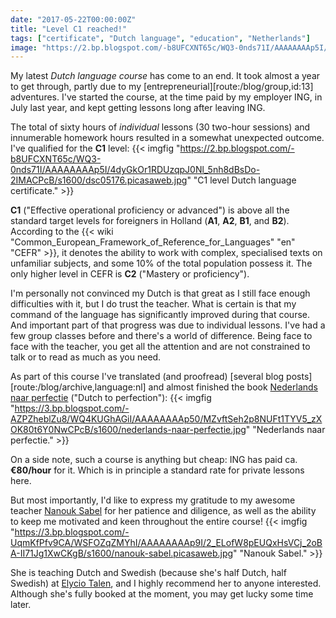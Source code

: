 ```yaml
---
date: "2017-05-22T00:00:00Z"
title: "Level C1 reached!"
tags: ["certificate", "Dutch language", "education", "Netherlands"]
image: "https://2.bp.blogspot.com/-b8UFCXNT65c/WQ3-0nds71I/AAAAAAAAp5I/4dyGkOr1RDUzqpJ0Nl_5nh8dBsDo-2IMACPcB/s1600/dsc05176.picasaweb.jpg"
---
```


My latest *Dutch language course* has come to an end. It took almost a year to get through, partly due to my [entrepreneurial][route:/blog/group,id:13] adventures. I've started the course, at the time paid by my employer ING, in July last year, and kept getting lessons long after leaving ING.

<!--more-->

The total of sixty hours of *individual* lessons (30 two-hour sessions) and innumerable homework hours resulted in a somewhat unexpected outcome. I've qualified for the **C1** level:
{{< imgfig "https://2.bp.blogspot.com/-b8UFCXNT65c/WQ3-0nds71I/AAAAAAAAp5I/4dyGkOr1RDUzqpJ0Nl_5nh8dBsDo-2IMACPcB/s1600/dsc05176.picasaweb.jpg" "C1 level Dutch language certificate." >}}

**C1** ("Effective operational proficiency or advanced") is above all the standard target levels for foreigners in Holland (**A1**, **A2**, **B1**, and **B2**). According to the {{< wiki "Common_European_Framework_of_Reference_for_Languages" "en" "CEFR" >}}, it denotes the ability to work with complex, specialised texts on unfamiliar subjects, and some 10% of the total population possess it. The only higher level in CEFR is **C2** ("Mastery or proficiency").

I'm personally not convinced my Dutch is that great as I still face enough difficulties with it, but I do trust the teacher. What is certain is that my command of the language has significantly improved during that course. And important part of that progress was due to individual lessons. I've had a few group classes before and there's a world of difference. Being face to face with the teacher, you get all the attention and are not constrained to talk or to read as much as you need.

As part of this course I've translated (and proofread) [several blog posts][route:/blog/archive,language:nl] and almost finished the book [Nederlands naar perfectie](https://shop.coutinho.nl/store_nl/nederlands-naar-perfectie.html) ("Dutch to perfection"):
{{< imgfig "https://3.bp.blogspot.com/-AZPZheblZu8/WQ4KUGhAGiI/AAAAAAAAp50/MZvftSeh2p8NUFt1TYV5_zXOK80t6Y0NwCPcB/s1600/nederlands-naar-perfectie.jpg" "Nederlands naar perfectie." >}}

On a side note, such a course is anything but cheap: ING has paid ca. **€80/hour** for it. Which is in principle a standard rate for private lessons here.

But most importantly, I'd like to express my gratitude to my awesome teacher [Nanouk Sabel](https://www.linkedin.com/in/nanouksabel/) for her patience and diligence, as well as the ability to keep me motivated and keen throughout the entire course!
{{< imgfig "https://3.bp.blogspot.com/-UqmKfPfv9CA/WSFOZqZMYhI/AAAAAAAAp9I/2_ELofW8pEUQxHsVCj_2oBA-II71Jg1XwCKgB/s1600/nanouk-sabel.picasaweb.jpg" "Nanouk Sabel." >}}

She is teaching Dutch and Swedish (because she's half Dutch, half Swedish) at [Elycio Talen](http://elyciotalen.nl/), and I highly recommend her to anyone interested. Although she's fully booked at the moment, you may get lucky some time later.
